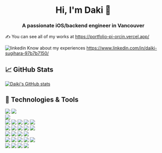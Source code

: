 <h1 align="center">Hi, I'm Daki 👋</h1>
<h3 align="center">A passionate iOS/backend engineer in Vancouver</h3>

&#x270d; You can see all of my works at https://portfolio-pi-orcin.vercel.app/  

![linkedin](https://user-images.githubusercontent.com/37020406/117369945-8117dd00-ae7a-11eb-89b3-1b5d859eb4f8.png) Know about my experiences https://www.linkedin.com/in/daiki-sugihara-97b7b7150/

## &#x1f4c8; GitHub Stats
[![Daiki's GitHub stats](https://github-readme-stats.vercel.app/api?username=DaiSugi01&theme=radical&show_icons=true&count_private=true)](https://github-readme-stats.vercel.app/api?username=DaiSugi01&theme=radical&show_icons=true&count_private=true)

## 🔧 Technologies & Tools
![](https://img.shields.io/badge/OS-Linux-informational?style=flat&logo=linux&logoColor=white&color=70A4FC)
![](https://img.shields.io/badge/OS-WindowsServer-informational?style=flat&logo=linux&logoColor=white&color=70A4FC)  
![](https://img.shields.io/badge/Code-Swift-informational?style=flat&logo=swift&logoColor=white&color=E31D6E)  
![](https://img.shields.io/badge/Code-JavaScript-informational?style=flat&logo=javascript&logoColor=white&color=E31D6E)
![](https://img.shields.io/badge/Code-React-informational?style=flat&logo=react&logoColor=white&color=E31D6E)
![](https://img.shields.io/badge/Code-Next.js-informational?style=flat&logo=next.js&logoColor=white&color=E31D6E)
![](https://img.shields.io/badge/Code-HTML-informational?style=flat&logo=html5&logoColor=white&color=E31D6E)
![](https://img.shields.io/badge/Code-CSS-informational?style=flat&logo=css3&logoColor=white&color=E31D6E)  
![](https://img.shields.io/badge/Code-Java-informational?style=flat&logo=java&logoColor=white&color=E31D6E)
![](https://img.shields.io/badge/Code-VB.net-informational?style=flat&logo=.net&logoColor=white&color=E31D6E)
![](https://img.shields.io/badge/Code-Python-informational?style=flat&logo=python&logoColor=white&color=E31D6E)
![](https://img.shields.io/badge/Code-Ruby-informational?style=flat&logo=ruby&logoColor=white&color=E31D6E)
![](https://img.shields.io/badge/Code-RubyOnRails-informational?style=flat&logo=ruby-on-rails&logoColor=white&color=E31D6E)  
![](https://img.shields.io/badge/Database-MicrosoftSQLServer-informational?style=flat&logo=microsoft-sqL-server&logoColor=white&color=BB42F6)
![](https://img.shields.io/badge/Database-DB2-informational?style=flat&logo=db2&logoColor=white&color=BB42F6)
![](https://img.shields.io/badge/Database-MySQL-informational?style=flat&logo=mysql&logoColor=white&color=BB42F6)
![](https://img.shields.io/badge/Database-AmazonDynamoDB-informational?style=flat&logo=amazon-dynamodb&logoColor=white&color=BB42F6)  
![](https://img.shields.io/badge/Editor-Xcode-informational?style=flat&logo=xcode&logoColor=white&color=2bbc8a)
![](https://img.shields.io/badge/Editor-VisualStudioCode-informational?style=flat&logo=visual-studio-code&logoColor=white&color=2bbc8a)
![](https://img.shields.io/badge/Editor-Eclipse-informational?style=flat&logo=eclipse&logoColor=white&color=2bbc8a)
![](https://img.shields.io/badge/Editor-IntelliJ_IDEA-informational?style=flat&logo=intellij-idea&logoColor=white&color=2bbc8a)
![](https://img.shields.io/badge/Editor-Pycharm-informational?style=flat&logo=pycharm&logoColor=white&color=2bbc8a)  
![](https://img.shields.io/badge/Other-AWS-informational?style=flat&logo=amazon-aws&logoColor=white&color=FFA500)
![](https://img.shields.io/badge/Other-Vercel-informational?style=flat&logo=vercel&logoColor=white&color=FFA500)
![](https://img.shields.io/badge/Other-Heroku-informational?style=flat&logo=heroku&logoColor=white&color=FFA500)
![](https://img.shields.io/badge/Other-Firebase-informational?style=flat&logo=firebase&logoColor=white&color=FFA500)
